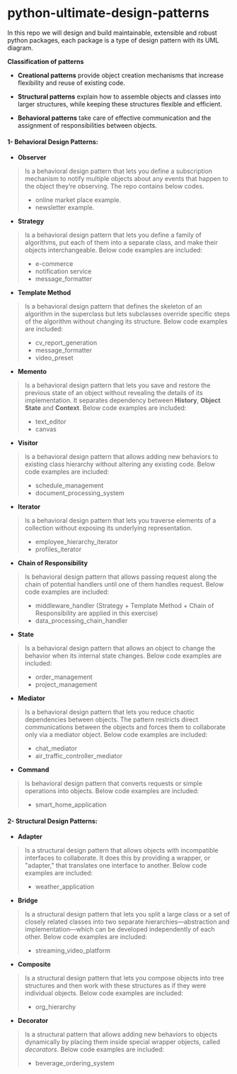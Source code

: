 # python-ultimate-design-patterns
In this repo we will design and build maintainable, extensible and robust python packages, each package is a type of design pattern with its UML diagram.

**Classification of patterns**

-   **Creational patterns** provide object creation mechanisms that increase flexibility and reuse of existing code.
    
-   **Structural patterns** explain how to assemble objects and classes into larger structures, while keeping these structures flexible and efficient.
    
-   **Behavioral patterns** take care of effective communication and the assignment of responsibilities between objects.
#### 1- Behavioral Design Patterns:

 - **Observer**

> Is a behavioral design pattern that lets you define a subscription
> mechanism to notify multiple objects about any events that happen to
> the object they’re observing. The repo contains below codes.
> 	 - online market place example.
> 	 - newsletter example.

- **Strategy**

> Is a behavioral design pattern that lets you define a family of algorithms,
> put each of them into a separate class, and make their objects interchangeable.
> Below code examples are included:
> 	 - e-commerce
> 	 - notification service
>  	- message_formatter

- **Template Method**

> Is a behavioral design pattern that defines the skeleton of an algorithm in the superclass but lets subclasses override specific steps of the algorithm without changing its structure.
> Below code examples are included:
> 	 - cv_report_generation
> 	 - message_formatter
>  	- video_preset

- **Memento**

> Is a behavioral design pattern that lets you save and restore the previous state of an object without revealing the details of its implementation.
> It separates dependency between **History**, **Object State** and **Context**.
> Below code examples are included:
> 	 - text_editor
> 	 - canvas

- **Visitor**

> Is a behavioral design pattern that allows adding new behaviors to existing class hierarchy without altering any existing code.
> Below code examples are included:
> 	 - schedule_management
> 	 - document_processing_system

- **Iterator**
> Is a behavioral design pattern that lets you traverse elements of a collection without exposing its underlying representation.
>  - employee_hierarchy_iterator
>  - profiles_iterator

- **Chain of Responsibility**
> Is behavioral design pattern that allows passing request along the chain of potential handlers until one of them handles request.
> Below code examples are included:
> - middleware_handler (Strategy + Template Method + Chain of Responsibility are applied in this exercise)
> - data_processing_chain_handler

- **State** 
> Is a behavioral design pattern that allows an object to change the behavior when its internal state changes.
> Below code examples are included:
>  - order_management
>  - project_management

- **Mediator**
> Is a behavioral design pattern that lets you reduce chaotic dependencies between objects. The pattern restricts direct communications between the objects and forces them to collaborate only via a mediator object.
> Below code examples are included:
>  - chat_mediator
>  - air_traffic_controller_mediator

- **Command**
> Is behavioral design pattern that converts requests or simple operations into objects.
> Below code examples are included:
>  - smart_home_application


#### 2- Structural Design Patterns:

- **Adapter**
> Is a structural design pattern that allows objects with incompatible interfaces to collaborate. It does this by providing a wrapper, or "adapter," that translates one interface to another.
> Below code examples are included:
>  - weather_application

- **Bridge**
> Is a structural design pattern that lets you split a large class or a set of closely related classes into two separate hierarchies—abstraction and implementation—which can be developed independently of each other.
> Below code examples are included:
>  - streaming_video_platform

- **Composite**
> Is a structural design pattern that lets you compose objects into tree structures and then work with these structures as if they were individual objects.
> Below code examples are included:
>  - org_hierarchy

- **Decorator**
> Is a structural pattern that allows adding new behaviors to objects dynamically by placing them inside special wrapper objects, called _decorators_.
> Below code examples are included:
>  - beverage_ordering_system

